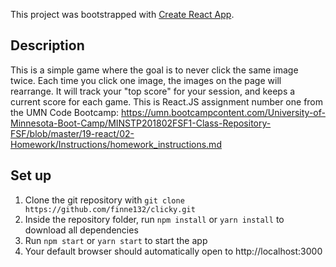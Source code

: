 This project was bootstrapped with [Create React App](https://github.com/facebookincubator/create-react-app).


## Description
This is a simple game where the goal is to never click the same image twice. Each time you click one image, the images on the page will rearrange. It will track your "top score" for your session, and keeps a current score for each game. This is React.JS assignment number one from the UMN Code Bootcamp: https://umn.bootcampcontent.com/University-of-Minnesota-Boot-Camp/MINSTP201802FSF1-Class-Repository-FSF/blob/master/19-react/02-Homework/Instructions/homework_instructions.md

## Set up 
1. Clone the git repository with `git clone https://github.com/finne132/clicky.git`
2. Inside the repository folder, run `npm install` or `yarn install` to download all dependencies 
3. Run `npm start` or `yarn start` to start the app 
4. Your default browser should automatically open to http://localhost:3000 
